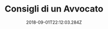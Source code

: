 ---
title: Consigli di un Avvocato
date: "2018-09-01T22:12:03.284Z"
excerpt: "Wordpress development for a blog and lawyer tools website"

description: "<p>From the same client of Living London Way, he wanted to apply a lot of customization to the new theme he bought, Create effective funnels from the blog posts to offer legal advice as a service, and create a series of custom forms and tools to help the potential clients</p> <p>I accomplished this through optimizing creating a child theme and plugins to add new functionalities like a series of shortcodes of different useful tools regarding the Italian Law developed on Vue, the most advanced being the dynamic multiple step form for reclaiming the European Union Reimbursement of canceled or delayed flights, lost baggage, etc.</p> <p>Since we started the blog we have reached up to +20000 unique monthly visitors and a conversion rate of 5%.  The next project in hand is a job board for lawyers, decentralizing the platform to take the site to a new level.</p>"

posttype: "portfolio"
thumbnail: Consiglidiunavvocato.png

role: "Wordpress Web developer"
client: "Consigli di un Avvocato"
dateProject: "Jan 2020 – October 2021"
location: "Italy (remote)"

website: "https://www.consiglidiunavvocato.it/"
repository: ""

testimonial: "Samuel is a good developer. He is always ready to find a way to sort out any inconvenient. He is available 24 on 7 and very professional. I will definitely work with him again. 5 stars in each field. Suggested!"
testimonialAuthor: "Antonio Esposito"
testimonialRole: "Owner"
---